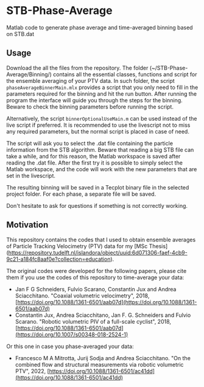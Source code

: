 # STB-Phase-Average
Matlab code to generate phase average and time-averaged binning based on STB.dat

## Usage

Download the all the files from the repository. The folder (~/STB-Phase-Average/Binning/) contains all the essential classes, functions and script for the ensemble averaging of your PTV data. In such folder, the script `phaseAverageBinnerMain.mlx` provides a script that you only need to fill in the parameters required for the binning and hit the run button. After running the program the interface will guide you through the steps for the binning. Beware to check the binning parameters before running the script. 

Alternatively, the script `binnerOptionalUseMain.m` can be used instead of the live script if preferred. It is recommended to use the livescript not to miss any required parameters, but the normal script is placed in case of need. 

The script will ask you to select the .dat file containing the particle information from the STB algorithm. Beware that reading a big STB file can take a while, and for this reason, the Matlab workspace is saved after reading the .dat file. After the first try it is possible to simply select the Matlab workspace, and the code will work with the new parameters that are set in the livescript. 

The resulting binning will be saved in a Tecplot binary file in the selected project folder. For each phase, a separate file will be saved. 


Don't hesitate to ask for questions if something is not correctly working. 


## Motivation
This repository contains the codes that I used to obtain ensemble averages of Particle Tracking Velocimetry (PTV) data for my [MSc Thesis] (https://repository.tudelft.nl/islandora/object/uuid:6d071306-faef-4cb9-9c21-a184fc8aaf0e?collection=education).

The original codes were developed for the following papers, please cite them if you use the codes of this repository to time-average your data:
- Jan F G Schneiders, Fulvio Scarano, Constantin Jux and Andrea Sciacchitano. "Coaxial volumetric velocimetry", 2018, [https://doi.org/10.1088/1361-6501/aab07d](https://doi.org/10.1088/1361-6501/aab07d)
- Constantin Jux, Andrea Sciacchitano, Jan F. G. Schneiders and Fulvio Scarano. "Robotic volumetric PIV of a full-scale cyclist", 2018, [https://doi.org/10.1088/1361-6501/aab07d](https://doi.org/10.1007/s00348-018-2524-1)

Or this one in case you phase-averaged your data: 

- Francesco M A Mitrotta, Jurij Sodja and Andrea Sciacchitano. "On the combined flow and structural measurements via robotic volumetric PTV", 2022, [https://doi.org/10.1088/1361-6501/ac41dd](https://doi.org/10.1088/1361-6501/ac41dd)

